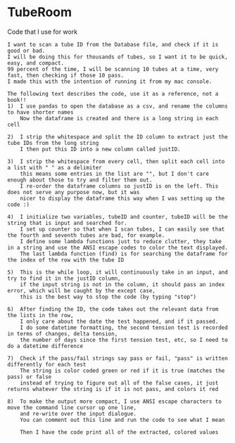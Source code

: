 # TubeRoom
Code that I use for work

    I want to scan a tube ID from the Database file, and check if it is good or bad. 
    I will be doing this for thousands of tubes, so I want it to be quick, easy, and compact. 
    99 percent of the time, I will be scanning 10 tubes at a time, very fast, then checking if those 10 pass.
    I made this with the intention of running it from my mac console.

    The following text describes the code, use it as a reference, not a book!!
    1)  I use pandas to open the database as a csv, and rename the columns to have shorter names
        Now the dataframe is created and there is a long string in each cell

    2)  I strip the whitespace and split the ID column to extract just the tube IDs from the long string
        I then put this ID into a new column called justID.

    3)  I strip the whitespace from every cell, then split each cell into a list with " " as a delimiter
        this means some entries in the list are "", but I don't care enough about those to try and filter them out.
        I re-order the dataframe columns so justID is on the left. This does not serve any purpose now, but it was 
        nicer to display the dataframe this way when I was setting up the code :)

    4)  I initialize two variables, tubeID and counter, tubeID will be the string that is input and searched for. 
        I set up counter so that when I scan tubes, I can easily see that the fourth and seventh tubes are bad, for example.
        I define some lambda functions just to reduce clutter, they take in a string and use the ANSI escape codes to color the text displayed. 
        The last lambda function (find) is for searching the dataframe for the index of the row with the tube ID

    5)  This is the while loop, it will continuously take in an input, and try to find it in the justID column, 
        if the input string is not in the column, it should pass an index error, which will be caught by the except case, 
        this is the best way to stop the code (by typing "stop")

    6)  After finding the ID, the code takes out the relevant data from the lists in the row, 
        I only care about the date the test happened, and if it passed. 
        I do some datetime formatting, the second tension test is recorded in terms of changes, delta tension, 
        the number of days since the first tension test, etc, so I need to do a datetime difference

    7)  Check if the pass/fail strings say pass or fail, "pass" is written differently for each test
        The string is color coded green or red if it is true (matches the pass) or false
        instead of trying to figure out all of the false cases, it just returns whatever the string is if it is not pass, and colors it red

    8)  To make the output more compact, I use ANSI escape characters to move the command line cursor up one line, 
        and re-write over the input dialogue. 
        You can comment out this line and run the code to see what I mean

        Then I have the code print all of the extracted, colored values

